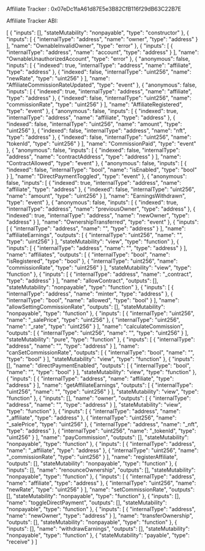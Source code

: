 
Affiliate Tracker : 0x07eDc1faA61d87E5e3B82CfB116f29dB63C22B7E

Affiliate Tracker ABI:

[
	{
		"inputs": [],
		"stateMutability": "nonpayable",
		"type": "constructor"
	},
	{
		"inputs": [
			{
				"internalType": "address",
				"name": "owner",
				"type": "address"
			}
		],
		"name": "OwnableInvalidOwner",
		"type": "error"
	},
	{
		"inputs": [
			{
				"internalType": "address",
				"name": "account",
				"type": "address"
			}
		],
		"name": "OwnableUnauthorizedAccount",
		"type": "error"
	},
	{
		"anonymous": false,
		"inputs": [
			{
				"indexed": true,
				"internalType": "address",
				"name": "affiliate",
				"type": "address"
			},
			{
				"indexed": false,
				"internalType": "uint256",
				"name": "newRate",
				"type": "uint256"
			}
		],
		"name": "AffiliateCommissionRateUpdated",
		"type": "event"
	},
	{
		"anonymous": false,
		"inputs": [
			{
				"indexed": true,
				"internalType": "address",
				"name": "affiliate",
				"type": "address"
			},
			{
				"indexed": false,
				"internalType": "uint256",
				"name": "commissionRate",
				"type": "uint256"
			}
		],
		"name": "AffiliateRegistered",
		"type": "event"
	},
	{
		"anonymous": false,
		"inputs": [
			{
				"indexed": true,
				"internalType": "address",
				"name": "affiliate",
				"type": "address"
			},
			{
				"indexed": false,
				"internalType": "uint256",
				"name": "amount",
				"type": "uint256"
			},
			{
				"indexed": false,
				"internalType": "address",
				"name": "nft",
				"type": "address"
			},
			{
				"indexed": false,
				"internalType": "uint256",
				"name": "tokenId",
				"type": "uint256"
			}
		],
		"name": "CommissionPaid",
		"type": "event"
	},
	{
		"anonymous": false,
		"inputs": [
			{
				"indexed": false,
				"internalType": "address",
				"name": "contractAddress",
				"type": "address"
			}
		],
		"name": "ContractAllowed",
		"type": "event"
	},
	{
		"anonymous": false,
		"inputs": [
			{
				"indexed": false,
				"internalType": "bool",
				"name": "isEnabled",
				"type": "bool"
			}
		],
		"name": "DirectPaymentToggled",
		"type": "event"
	},
	{
		"anonymous": false,
		"inputs": [
			{
				"indexed": true,
				"internalType": "address",
				"name": "affiliate",
				"type": "address"
			},
			{
				"indexed": false,
				"internalType": "uint256",
				"name": "amount",
				"type": "uint256"
			}
		],
		"name": "EarningsWithdrawn",
		"type": "event"
	},
	{
		"anonymous": false,
		"inputs": [
			{
				"indexed": true,
				"internalType": "address",
				"name": "previousOwner",
				"type": "address"
			},
			{
				"indexed": true,
				"internalType": "address",
				"name": "newOwner",
				"type": "address"
			}
		],
		"name": "OwnershipTransferred",
		"type": "event"
	},
	{
		"inputs": [
			{
				"internalType": "address",
				"name": "",
				"type": "address"
			}
		],
		"name": "affiliateEarnings",
		"outputs": [
			{
				"internalType": "uint256",
				"name": "",
				"type": "uint256"
			}
		],
		"stateMutability": "view",
		"type": "function"
	},
	{
		"inputs": [
			{
				"internalType": "address",
				"name": "",
				"type": "address"
			}
		],
		"name": "affiliates",
		"outputs": [
			{
				"internalType": "bool",
				"name": "isRegistered",
				"type": "bool"
			},
			{
				"internalType": "uint256",
				"name": "commissionRate",
				"type": "uint256"
			}
		],
		"stateMutability": "view",
		"type": "function"
	},
	{
		"inputs": [
			{
				"internalType": "address",
				"name": "_contract",
				"type": "address"
			}
		],
		"name": "allowContract",
		"outputs": [],
		"stateMutability": "nonpayable",
		"type": "function"
	},
	{
		"inputs": [
			{
				"internalType": "address",
				"name": "minter",
				"type": "address"
			},
			{
				"internalType": "bool",
				"name": "allowed",
				"type": "bool"
			}
		],
		"name": "allowSettingCommissionRate",
		"outputs": [],
		"stateMutability": "nonpayable",
		"type": "function"
	},
	{
		"inputs": [
			{
				"internalType": "uint256",
				"name": "_salePrice",
				"type": "uint256"
			},
			{
				"internalType": "uint256",
				"name": "_rate",
				"type": "uint256"
			}
		],
		"name": "calculateCommission",
		"outputs": [
			{
				"internalType": "uint256",
				"name": "",
				"type": "uint256"
			}
		],
		"stateMutability": "pure",
		"type": "function"
	},
	{
		"inputs": [
			{
				"internalType": "address",
				"name": "",
				"type": "address"
			}
		],
		"name": "canSetCommissionRate",
		"outputs": [
			{
				"internalType": "bool",
				"name": "",
				"type": "bool"
			}
		],
		"stateMutability": "view",
		"type": "function"
	},
	{
		"inputs": [],
		"name": "directPaymentEnabled",
		"outputs": [
			{
				"internalType": "bool",
				"name": "",
				"type": "bool"
			}
		],
		"stateMutability": "view",
		"type": "function"
	},
	{
		"inputs": [
			{
				"internalType": "address",
				"name": "affiliate",
				"type": "address"
			}
		],
		"name": "getAffiliateEarnings",
		"outputs": [
			{
				"internalType": "uint256",
				"name": "",
				"type": "uint256"
			}
		],
		"stateMutability": "view",
		"type": "function"
	},
	{
		"inputs": [],
		"name": "owner",
		"outputs": [
			{
				"internalType": "address",
				"name": "",
				"type": "address"
			}
		],
		"stateMutability": "view",
		"type": "function"
	},
	{
		"inputs": [
			{
				"internalType": "address",
				"name": "_affiliate",
				"type": "address"
			},
			{
				"internalType": "uint256",
				"name": "_salePrice",
				"type": "uint256"
			},
			{
				"internalType": "address",
				"name": "_nft",
				"type": "address"
			},
			{
				"internalType": "uint256",
				"name": "_tokenId",
				"type": "uint256"
			}
		],
		"name": "payCommission",
		"outputs": [],
		"stateMutability": "nonpayable",
		"type": "function"
	},
	{
		"inputs": [
			{
				"internalType": "address",
				"name": "_affiliate",
				"type": "address"
			},
			{
				"internalType": "uint256",
				"name": "_commissionRate",
				"type": "uint256"
			}
		],
		"name": "registerAffiliate",
		"outputs": [],
		"stateMutability": "nonpayable",
		"type": "function"
	},
	{
		"inputs": [],
		"name": "renounceOwnership",
		"outputs": [],
		"stateMutability": "nonpayable",
		"type": "function"
	},
	{
		"inputs": [
			{
				"internalType": "address",
				"name": "affiliate",
				"type": "address"
			},
			{
				"internalType": "uint256",
				"name": "newRate",
				"type": "uint256"
			}
		],
		"name": "setCommissionRate",
		"outputs": [],
		"stateMutability": "nonpayable",
		"type": "function"
	},
	{
		"inputs": [],
		"name": "toggleDirectPayment",
		"outputs": [],
		"stateMutability": "nonpayable",
		"type": "function"
	},
	{
		"inputs": [
			{
				"internalType": "address",
				"name": "newOwner",
				"type": "address"
			}
		],
		"name": "transferOwnership",
		"outputs": [],
		"stateMutability": "nonpayable",
		"type": "function"
	},
	{
		"inputs": [],
		"name": "withdrawEarnings",
		"outputs": [],
		"stateMutability": "nonpayable",
		"type": "function"
	},
	{
		"stateMutability": "payable",
		"type": "receive"
	}
]
